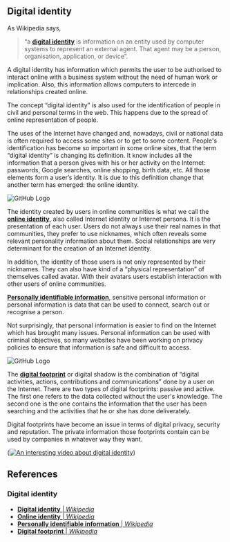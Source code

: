## Digital identity ##

As Wikipedia says, 

> “a [**digital identity**](https://en.wikipedia.org/wiki/Digital_identity) is information on an entity used by computer systems to represent an external agent. That agent may be a person, organisation, application, or device”.

A digital identity has information which permits the user to be authorised to interact online with a business system without the need of human work or implication. Also, this information allows computers to intercede in relationships created online.

The concept “digital identity” is also used for the identification of people in civil and personal terms in the web. This happens due to the spread of online representation of people.

The uses of the Internet have changed and, nowadays, civil or national data is often required to access some sites or to get to some content. People's identification has become so important in some online sites, that the term “digital identity” is changing its definition. It know includes all the information that a person gives with his or her activity on the Internet: passwords, Google searches, online shopping, birth data, etc. All those elements form a user’s identity. It is due to this definition change that another term has emerged: the online identity.

![GitHub Logo](https://encrypted-tbn0.gstatic.com/images?q=tbn:ANd9GcTmi9XelepRwIF37wt3MxgVTV0uMziJdFdEedMss6k-Xj52CY_YCA)

The identity created by users in online communities is what we call the [**online identity**](https://en.wikipedia.org/wiki/Online_identity), also called Internet identity or Internet persona. It is the presentation of each user. Users do not always use their real names in that communities, they prefer to use nicknames, which often reveals some relevant personality information about them. Social relationships are very determinant for the creation of an Internet identity.

In addition, the identity of those users is not only represented by their nicknames. They can also have kind of a “physical representation” of themselves called avatar. With their avatars users establish interaction with other users of online communities.


[**Personally identifiable information**](https://en.wikipedia.org/wiki/Personally_identifiable_information), sensitive personal information or personal information is data that can be used to connect, search out or recognise a person.

Not surprisingly, that personal information is easier to find on the Internet which has brought many issues. Personal information can be used with criminal objectives, so many websites have been working on privacy policies to ensure that information is safe and difficult to access.

![GitHub Logo](https://cdn-images-1.medium.com/max/1600/1*MXKu3-9szJkM5ciBrfjCoQ.jpeg)

The [**digital footprint**](https://en.wikipedia.org/wiki/Digital_footprint) or digital shadow is the combination of “digital activities, actions, contributions and communications” done by a user on the Internet.
There are two types of digital footprints: passive and active. The first one refers to the data collected without the user's knowledge. The second one is the one contains the information that the user has been searching and the activities that he or she has done deliverately. 

Digital footprints have become an issue in terms of digital privacy, security and reputation. The private information those footprints contain can be used by companies in whatever way they want.

([![An interesting video about digital identity](https://img.youtube.com/vi/https://youtu.be/uJzuDcyR0WM/0.jpg)](https://www.youtube.com/watch?v=https://youtu.be/uJzuDcyR0WM))

## References ##
### Digital identity ###

- [**Digital identity** | *Wikipedia*](https://en.wikipedia.org/wiki/Digital_identity)
- [**Online identity** | *Wikipedia*](https://en.wikipedia.org/wiki/Online_identity)
- [**Personally identifiable information** | *Wikipedia*](https://en.wikipedia.org/wiki/Personally_identifiable_information)
- [**Digital footprint** | *Wikipedia*](https://en.wikipedia.org/wiki/Digital_footprint)
